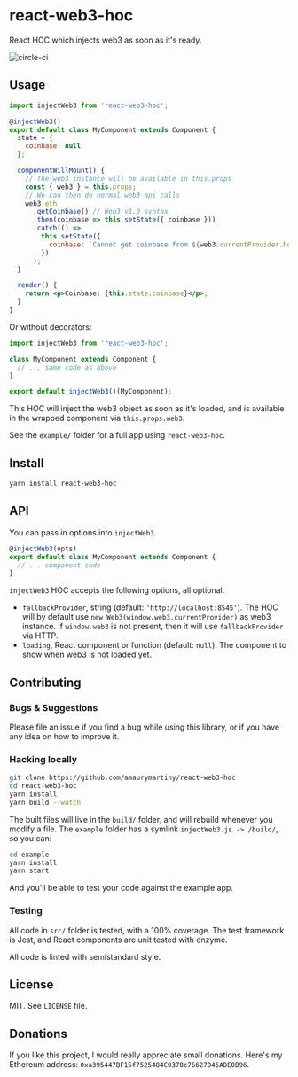 # react-web3-hoc

React HOC which injects web3 as soon as it's ready.

![circle-ci](https://circleci.com/gh/amaurymartiny/react-web3-hoc.svg?style=shield&circle-token=:circle-token)

## Usage

```jsx
import injectWeb3 from 'react-web3-hoc';

@injectWeb3()
export default class MyComponent extends Component {
  state = {
    coinbase: null
  };

  componentWillMount() {
    // The web3 instance will be available in this.props
    const { web3 } = this.props;
    // We can then do normal web3 api calls
    web3.eth
      .getCoinbase() // Web3 v1.0 syntax
      .then(coinbase => this.setState({ coinbase }))
      .catch(() =>
        this.setState({
          coinbase: `Cannot get coinbase from ${web3.currentProvider.host}`
        })
      );
  }

  render() {
    return <p>Coinbase: {this.state.coinbase}</p>;
  }
}
```

Or without decorators:

```jsx
import injectWeb3 from 'react-web3-hoc';

class MyComponent extends Component {
  // ... same code as above
}

export default injectWeb3()(MyComponent);
```

This HOC will inject the web3 object as soon as it's loaded, and is available in the wrapped component via `this.props.web3`.

See the `example/` folder for a full app using `react-web3-hoc`.

## Install

```sh
yarn install react-web3-hoc
```

## API

You can pass in options into `injectWeb3`.

```jsx
@injectWeb3(opts)
export default class MyComponent extends Component {
  // ... component code
}
```

`injectWeb3` HOC accepts the following options, all optional.

* `fallbackProvider`, string (default: `'http://localhost:8545'`). The HOC will by default use `new Web3(window.web3.currentProvider)` as web3 instance. If `window.web3` is not present, then it will use `fallbackProvider` via HTTP.
* `loading`, React component or function (default: `null`). The component to show when web3 is not loaded yet.

## Contributing

### Bugs & Suggestions

Please file an issue if you find a bug while using this library, or if you have any idea on how to improve it.

### Hacking locally

```sh
git clone https://github.com/amaurymartiny/react-web3-hoc
cd react-web3-hoc
yarn install
yarn build --watch
```

The built files will live in the `build/` folder, and will rebuild whenever you modify a file. The `example` folder has a symlink `injectWeb3.js -> /build/`, so you can:

```sh
cd example
yarn install
yarn start
```

And you'll be able to test your code against the example app.

### Testing

All code in `src/` folder is tested, with a 100% coverage. The test framework is Jest, and React components are unit tested with enzyme.

All code is linted with semistandard style.

## License

MIT. See `LICENSE` file.

## Donations

If you like this project, I would really appreciate small donations. Here's my Ethereum address: `0xa395447BF15f7525484C0378c76627D45ADE0B96`.
